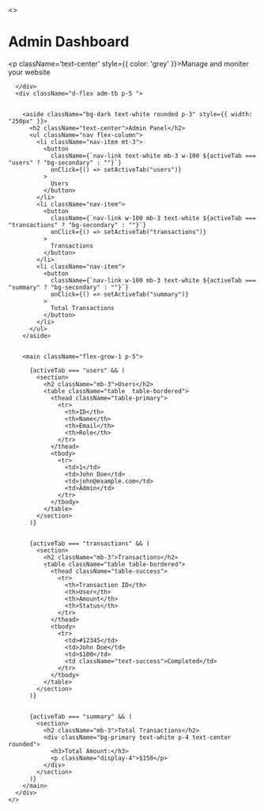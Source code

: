  <>
      <div>
        <h1 className='text-center mt-5'>Admin Dashboard</h1>
        <p className='text-center' style={{ color: 'grey' }}>Manage and moniter your website</p>

      </div>
      <div className="d-flex adm-tb p-5 ">


        <aside className="bg-dark text-white rounded p-3" style={{ width: "250px" }}>
          <h2 className="text-center">Admin Panel</h2>
          <ul className="nav flex-column">
            <li className="nav-item mt-3">
              <button
                className={`nav-link text-white mb-3 w-100 ${activeTab === "users" ? "bg-secondary" : ""}`}
                onClick={() => setActiveTab("users")}
              >
                Users
              </button>
            </li>
            <li className="nav-item">
              <button
                className={`nav-link w-100 mb-3 text-white ${activeTab === "transactions" ? "bg-secondary" : ""}`}
                onClick={() => setActiveTab("transactions")}
              >
                Transactions
              </button>
            </li>
            <li className="nav-item">
              <button
                className={`nav-link w-100 mb-3 text-white ${activeTab === "summary" ? "bg-secondary" : ""}`}
                onClick={() => setActiveTab("summary")}
              >
                Total Transactions
              </button>
            </li>
          </ul>
        </aside>


        <main className="flex-grow-1 p-5">

          {activeTab === "users" && (
            <section>
              <h2 className="mb-3">Users</h2>
              <table className="table  table-bordered">
                <thead className="table-primary">
                  <tr>
                    <th>ID</th>
                    <th>Name</th>
                    <th>Email</th>
                    <th>Role</th>
                  </tr>
                </thead>
                <tbody>
                  <tr>
                    <td>1</td>
                    <td>John Doe</td>
                    <td>john@example.com</td>
                    <td>Admin</td>
                  </tr>
                </tbody>
              </table>
            </section>
          )}


          {activeTab === "transactions" && (
            <section>
              <h2 className="mb-3">Transactions</h2>
              <table className="table table-bordered">
                <thead className="table-success">
                  <tr>
                    <th>Transaction ID</th>
                    <th>User</th>
                    <th>Amount</th>
                    <th>Status</th>
                  </tr>
                </thead>
                <tbody>
                  <tr>
                    <td>#12345</td>
                    <td>John Doe</td>
                    <td>$100</td>
                    <td className="text-success">Completed</td>
                  </tr>
                </tbody>
              </table>
            </section>
          )}


          {activeTab === "summary" && (
            <section>
              <h2 className="mb-3">Total Transactions</h2>
              <div className="bg-primary text-white p-4 text-center rounded">
                <h3>Total Amount:</h3>
                <p className="display-4">$150</p>
              </div>
            </section>
          )}
        </main>
      </div>
    </>